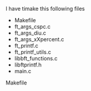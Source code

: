 I have timake this following files 
- Makefile
- ft_args_cspc.c
- ft_args_diu.c
- ft_args_xXpercent.c
- ft_printf.c
- ft_printf_utils.c
- libbft_functions.c
- libftprintf.h
- main.c 


Makefile